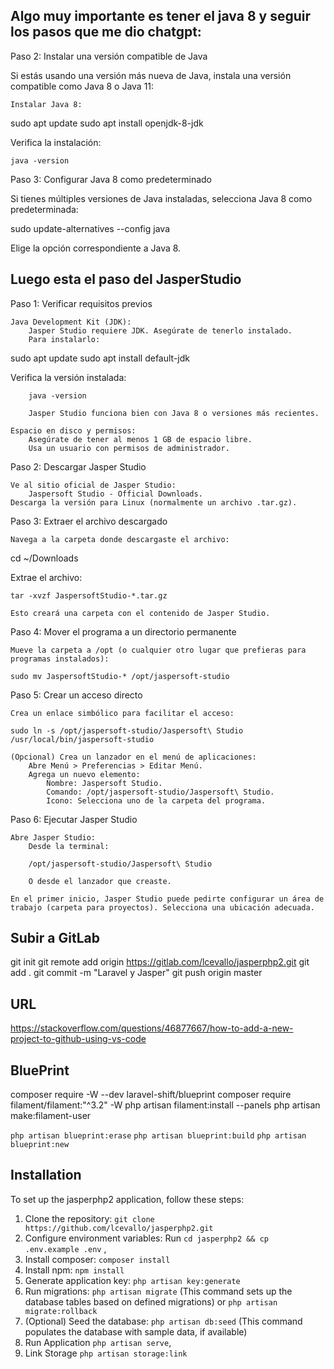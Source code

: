 ## Algo muy importante es tener el java 8 y seguir los pasos que me dio chatgpt:

Paso 2: Instalar una versión compatible de Java

Si estás usando una versión más nueva de Java, instala una versión compatible como Java 8 o Java 11:

    Instalar Java 8:

sudo apt update
sudo apt install openjdk-8-jdk

Verifica la instalación:

    java -version

Paso 3: Configurar Java 8 como predeterminado

Si tienes múltiples versiones de Java instaladas, selecciona Java 8 como predeterminada:

sudo update-alternatives --config java

Elige la opción correspondiente a Java 8.

## Luego esta el paso del JasperStudio

Paso 1: Verificar requisitos previos

    Java Development Kit (JDK):
        Jasper Studio requiere JDK. Asegúrate de tenerlo instalado.
        Para instalarlo:

sudo apt update
sudo apt install default-jdk

Verifica la versión instalada:

        java -version

        Jasper Studio funciona bien con Java 8 o versiones más recientes.

    Espacio en disco y permisos:
        Asegúrate de tener al menos 1 GB de espacio libre.
        Usa un usuario con permisos de administrador.

Paso 2: Descargar Jasper Studio

    Ve al sitio oficial de Jasper Studio:
        Jaspersoft Studio - Official Downloads.
    Descarga la versión para Linux (normalmente un archivo .tar.gz).

Paso 3: Extraer el archivo descargado

    Navega a la carpeta donde descargaste el archivo:

cd ~/Downloads

Extrae el archivo:

    tar -xvzf JaspersoftStudio-*.tar.gz

    Esto creará una carpeta con el contenido de Jasper Studio.

Paso 4: Mover el programa a un directorio permanente

    Mueve la carpeta a /opt (o cualquier otro lugar que prefieras para programas instalados):

    sudo mv JaspersoftStudio-* /opt/jaspersoft-studio

Paso 5: Crear un acceso directo

    Crea un enlace simbólico para facilitar el acceso:

    sudo ln -s /opt/jaspersoft-studio/Jaspersoft\ Studio /usr/local/bin/jaspersoft-studio

    (Opcional) Crea un lanzador en el menú de aplicaciones:
        Abre Menú > Preferencias > Editar Menú.
        Agrega un nuevo elemento:
            Nombre: Jaspersoft Studio.
            Comando: /opt/jaspersoft-studio/Jaspersoft\ Studio.
            Icono: Selecciona uno de la carpeta del programa.

Paso 6: Ejecutar Jasper Studio

    Abre Jasper Studio:
        Desde la terminal:

        /opt/jaspersoft-studio/Jaspersoft\ Studio

        O desde el lanzador que creaste.

    En el primer inicio, Jasper Studio puede pedirte configurar un área de trabajo (carpeta para proyectos). Selecciona una ubicación adecuada.

## Subir a GitLab

git init
git remote add origin https://gitlab.com/lcevallo/jasperphp2.git
git add .
git commit -m "Laravel y Jasper"
git push origin master

## URL

https://stackoverflow.com/questions/46877667/how-to-add-a-new-project-to-github-using-vs-code

## BluePrint

composer require -W --dev laravel-shift/blueprint
composer require filament/filament:"^3.2" -W
php artisan filament:install --panels
php artisan make:filament-user

`php artisan blueprint:erase`
`php artisan blueprint:build`
`php artisan blueprint:new`

## Installation

To set up the jasperphp2 application, follow these steps:

1. Clone the repository: `git clone https://github.com/lcevallo/jasperphp2.git`
2. Configure environment variables: Run `cd jasperphp2 && cp .env.example .env` ,
3. Install composer: `composer install`
4. Install npm: `npm install`
5. Generate application key: `php artisan key:generate`
6. Run migrations: `php artisan migrate` (This command sets up the database tables based on defined migrations) or `php artisan migrate:rollback`
7. (Optional) Seed the database: `php artisan db:seed` (This command populates the database with sample data, if available)
8. Run Application `php artisan serve`,
9. Link Storage `php artisan storage:link`
